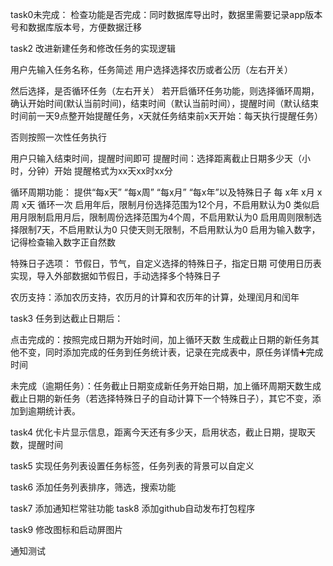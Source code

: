 task0未完成：
检查功能是否完成：同时数据库导出时，数据里需要记录app版本号和数据库版本号，方便数据迁移




task2
改进新建任务和修改任务的实现逻辑

用户先输入任务名称，任务简述
用户选择选择农历或者公历（左右开关）

然后选择，是否循环任务（左右开关）
若开启循环任务功能，则选择循环周期，
     确认开始时间(默认当前时间)，结束时间（默认当前时间），提醒时间（默认结束时间前一天9点整开始提醒任务，x天就任务结束前x天开始：每天执行提醒任务）

否则按照一次性任务执行

用户只输入结束时间，提醒时间即可
提醒时间：选择距离截止日期多少天（小时，分钟）开始
提醒格式为xx天xx时xx分

循环周期功能：
提供“每x天”  “每x周” “每x月” “每x年”以及特殊日子
每 x年 x月 x周 x天 循环一次
启用年后，限制月份选择范围为12个月，不启用默认为0
类似启用月限制启用月后，限制周份选择范围为4个周，不启用默认为0
启用周则限制选择限制7天，不启用默认为0
只使天则无限制，不启用默认为0
启用为输入数字，记得检查输入数字正自然数

特殊日子选项：
节假日，节气，自定义选择的特殊日子，指定日期
可使用日历表实现，导入外部数据如节假日，手动选择多个特殊日子

农历支持：添加农历支持，农历月的计算和农历年的计算，处理闰月和闰年



task3
任务到达截止日期后：

点击完成的：按照完成日期为开始时间，加上循环天数
生成截止日期的新任务其他不变，同时添加完成的任务到任务统计表，记录在完成表中，原任务详情➕完成时间

未完成（逾期任务）：任务截止日期变成新任务开始日期，加上循环周期天数生成截止日期的新任务（若选择特殊日子的自动计算下一个特殊日子），其它不变，添加到逾期统计表。


task4
优化卡片显示信息，距离今天还有多少天，启用状态，截止日期，提取天数，提醒时间


task5
实现任务列表设置任务标签，任务列表的背景可以自定义


task6
添加任务列表排序，筛选，搜索功能


task7
添加通知栏常驻功能
task8
添加github自动发布打包程序

task9
修改图标和启动屏图片


通知测试
